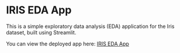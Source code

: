 # IRIS EDA App

This is a simple exploratory data analysis (EDA) application for the Iris dataset, built using Streamlit.

You can view the deployed app here: [IRIS EDA App](https://your-deployed-app-link.streamlit.app)
